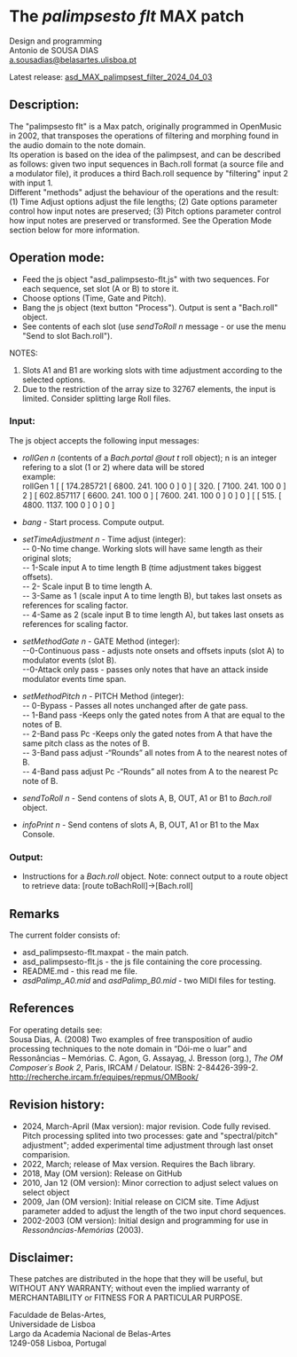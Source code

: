 # The _palimpsesto flt_ MAX patch

Design and programming<br>
Antonio de SOUSA DIAS<br>
a.sousadias@belasartes.ulisboa.pt

Latest release: [asd_MAX_palimpsest_filter_2024_04_03](https://github.com/asousadias/asd_patchCollection/blob/master/asd_MAX_palimpsest_filter/releases/asd_MAX_palimpsest_filter_2024_04_03.zip)

## Description:
The "palimpsesto flt" is a Max patch, originally programmed in OpenMusic in 2002, that transposes the operations of filtering and morphing found in the audio domain to the note domain.<br>
Its operation is based on the idea of the palimpsest, and can be described as follows: given two input sequences in Bach.roll format (a source file and a modulator file), it produces a third Bach.roll sequence by "filtering" input 2 with input 1.<br>
Different "methods" adjust the behaviour of the operations and the result: (1) Time Adjust options adjust the file lengths; (2) Gate options parameter control how input notes are preserved; (3) Pitch options parameter control how input notes are preserved or transformed. See the Operation Mode section below for more information.<br>

## Operation mode:
- Feed the js object "asd_palimpsesto-flt.js" with two sequences. For each sequence, set slot (A or B) to store it.<br>
- Choose options (Time, Gate and Pitch).<br>
- Bang the js object (text button "Process"). Output is sent a "Bach.roll" object.<br>
- See contents of each slot (use _sendToRoll n_ message - or use the menu "Send to slot Bach.roll").<br>

NOTES:<br>
1) Slots A1 and B1 are working slots with time adjustment according to the selected options.<br>
2) Due to the restriction of the array size to 32767 elements, the input is limited. Consider splitting large Roll files.<br>

### Input:
The js object accepts the following input messages:
- _rollGen_ _n_ (contents of a _Bach.portal @out t_ roll object); n is an integer refering to a slot (1 or 2) where data will be stored<br>
example:<br>
	rollGen 1 [ [ 174.285721 [ 6800. 241. 100 0 ] 0 ] [ 320. [ 7100. 241. 100 0 ] 2 ] [ 602.857117 [ 6600. 241. 100 0 ] [ 7600. 241. 100 0 ] 0 ] 0 ] [ [ 515. [ 4800. 1137. 100 0 ] 0 ] 0 ] <br>

- _bang_ - Start process. Compute output.

- _setTimeAdjustment n_   - Time adjust (integer):<br>
-- 0-No time change. Working slots will have same length as their original slots;<br>
-- 1-Scale input A to time length B (time adjustment takes biggest offsets).<br>
-- 2- Scale input B to time length A.<br>
-- 3-Same as 1 (scale input A to time length B), but takes last onsets as references for scaling factor.<br>
-- 4-Same as 2 (scale input B to time length A), but takes last onsets as references for scaling factor.<br>
- _setMethodGate n_  - GATE Method (integer):<br>
--0-Continuous pass -  adjusts note onsets and offsets inputs (slot A) to modulator events (slot B).<br>
--0-Attack only pass -   passes only notes that have an attack inside modulator events time span.<br>
- _setMethodPitch n_   - PITCH Method (integer):<br>
-- 0-Bypass - Passes all notes unchanged after de gate pass.<br>
-- 1-Band pass -Keeps only the gated notes from A that are equal to the notes of B.<br>
-- 2-Band pass Pc -Keeps only the gated notes from A that have the same pitch class as the notes of B.<br>
-- 3-Band pass adjust -“Rounds” all notes from A to the nearest notes of B.<br>
-- 4-Band pass adjust Pc -“Rounds” all notes from A to the nearest Pc note of B.<br>
- _sendToRoll n_ - Send contens of slots A, B, OUT, A1 or B1 to _Bach.roll_ object.<br>
- _infoPrint n_ - Send contens of slots A, B, OUT, A1 or B1 to the Max Console.<br>

### Output:
- Instructions for a _Bach.roll_ object.
Note: connect output to a route object to retrieve data: [route toBachRoll]->[Bach.roll]<br>

## Remarks
The current folder consists of:<br>
- asd_palimpsesto-flt.maxpat - the main patch.<br>
- asd_palimpsesto-flt.js - the js file containing the core processing.<br>
- README.md - this read me file.<br>
- _asdPalimp\_A0.mid_ and _asdPalimp\_B0.mid_ - two MIDI files for testing.<br>

## References
For operating details see:<br>
Sousa Dias, A. (2008) Two examples of free transposition of audio processing techniques to the note domain in “Dói-me o luar” and Ressonâncias – Memórias. C. Agon, G. Assayag, J. Bresson (org.), _The OM Composer´s Book 2_, Paris, IRCAM / Delatour. ISBN: 2-84426-399-2. http://recherche.ircam.fr/equipes/repmus/OMBook/<br>


## Revision history:
- 2024, March-April (Max version): major revision. Code fully revised. Pitch processing splited into two processes: gate and "spectral/pitch" adjustment"; added experimental time adjustment through last onset comparision.
- 2022, March; release of Max version. Requires the Bach library.
- 2018, May (OM version): Release on GitHub<br>
- 2010, Jan 12 (OM version): Minor correction to adjust select values on select object<br>
- 2009, Jan (OM version): Initial release on CICM site. Time Adjust parameter added to adjust the length of the two input chord sequences.<br>
- 2002-2003 (OM version): Initial design and programming for use in _Ressonâncias-Memórias_ (2003).<br>

## Disclaimer:
These patches are distributed in the hope that they will be useful, but WITHOUT ANY WARRANTY; without even the implied warranty of MERCHANTABILITY or FITNESS FOR A PARTICULAR PURPOSE.<br>

Faculdade de Belas-Artes,<br>
Universidade de Lisboa<br>
Largo da Academia Nacional de Belas-Artes<br>
1249-058 Lisboa, Portugal<br>
